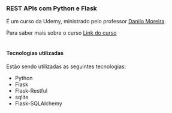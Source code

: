 ### REST APIs com Python e Flask
É um curso da Udemy, ministrado pelo professor [Danilo Moreira](https://www.linkedin.com/in/odanilomoreira/).

Para saber mais sobre o curso [Link do curso](https://www.udemy.com/course/rest-apis-com-python-e-flask/)  <br/> <br/>

#### Tecnologias utilizadas
Estão sendo utilizadas as seguintes tecnologias:
- Python
- Flask
- Flask-Restful
- sqlite
- Flask-SQLAlchemy
